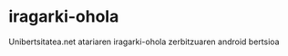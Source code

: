 iragarki-ohola
==============

Unibertsitatea.net atariaren iragarki-ohola zerbitzuaren android bertsioa
